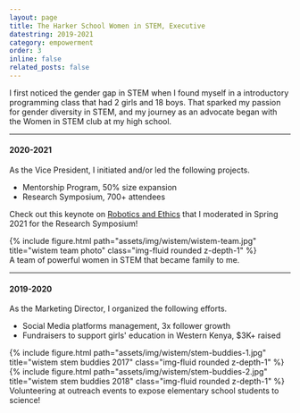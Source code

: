 ```yaml
---
layout: page
title: The Harker School Women in STEM, Executive
datestring: 2019-2021
category: empowerment
order: 3
inline: false
related_posts: false
---
```


I first noticed the gender gap in STEM when I found myself in a introductory programming class that had 2 girls and 18 boys. 
That sparked my passion for gender diversity in STEM, and my journey as an advocate began with the Women in STEM club at my high school. 

***

#### 2020-2021

As the Vice President, I initiated and/or led the following projects.

<ul>
    <li>Mentorship Program, 50% size expansion</li>
    <li>Research Symposium, 700+ attendees</li>
</ul>

Check out this keynote on <a href="https://vimeo.com/545682220">Robotics and Ethics</a> that I moderated in Spring 2021 for the Research Symposium!

<div class="row justify-content-sm-center">
    <div class="col-sm mt-3 mt-md-0">
        {% include figure.html path="assets/img/wistem/wistem-team.jpg" title="wistem team photo" class="img-fluid rounded z-depth-1" %}
    </div>
</div>
<div class="caption">
    A team of powerful women in STEM that became family to me.
</div>

***

#### 2019-2020

As the Marketing Director, I organized the following efforts. 

<ul>
    <li>Social Media platforms management, 3x follower growth</li>
    <li>Fundraisers to support girls' education in Western Kenya, $3K+ raised</li>
</ul>

<div class="row justify-content-sm-center">
    <div class="col-sm mt-3 mt-md-0">
        {% include figure.html path="assets/img/wistem/stem-buddies-1.jpg" title="wistem stem buddies 2017" class="img-fluid rounded z-depth-1" %}
    </div>
    <div class="col-sm mt-3 mt-md-0">
        {% include figure.html path="assets/img/wistem/stem-buddies-2.jpg" title="wistem stem buddies 2018" class="img-fluid rounded z-depth-1" %}
    </div>
</div>
<div class="caption">
    Volunteering at outreach events to expose elementary school students to science!
</div>